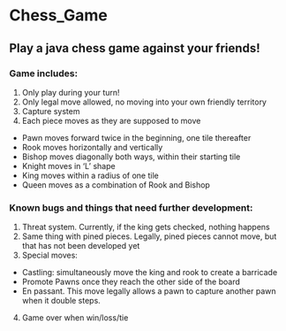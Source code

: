 # Chess_Game

## Play a java chess game against your friends!

### Game includes:
1.	Only play during your turn!
2.	Only legal move allowed, no moving into your own friendly territory
3.	Capture system
4.	Each piece moves as they are supposed to move
+ Pawn moves forward twice in the beginning, one tile thereafter
+ Rook moves horizontally and vertically
+ Bishop moves diagonally both ways, within their starting tile
+ Knight moves in ‘L’ shape
+ King moves within a radius of one tile
+ Queen moves as a combination of Rook and Bishop

### Known bugs and things that need further development:
1.	Threat system. Currently, if the king gets checked, nothing happens
2.	Same thing with pined pieces. Legally, pined pieces cannot move, but that has not been developed yet
3.	Special moves:
- Castling: simultaneously move the king and rook to create a barricade
- Promote Pawns once they reach the other side of the board
- En passant. This move legally allows a pawn to capture another pawn when it double steps.
4.	Game over when win/loss/tie
